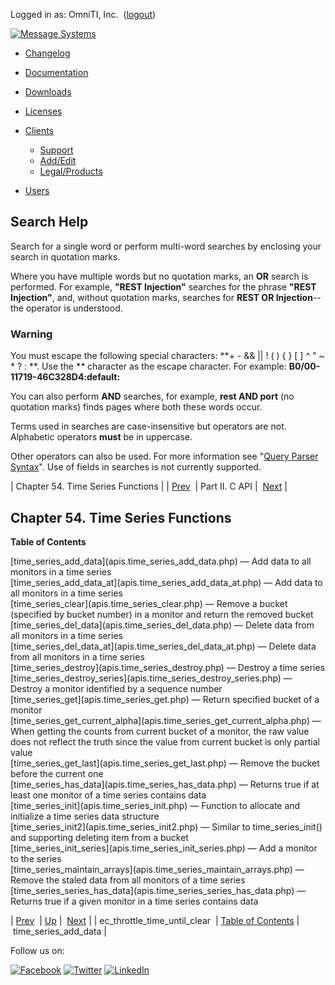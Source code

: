 Logged in as: OmniTI, Inc.  ([logout](https://support.messagesystems.com/logout.php))

[![Message Systems](https://support.messagesystems.com/images/ms-white205.png)](https://support.messagesystems.com/start.php) 

*   [Changelog](https://support.messagesystems.com/start.php?show=changelog)
*   [Documentation](https://support.messagesystems.com/docs/)
*   [Downloads](https://support.messagesystems.com/start.php)

*   [Licenses](https://support.messagesystems.com/license_summary.php)
*   <a href="">Clients</a>
    *   [Support](https://support.messagesystems.com/cs.php)
    *   [Add/Edit](https://support.messagesystems.com/edit_client.php)
    *   [Legal/Products](https://support.messagesystems.com/edit_products.php)
*   [Users](https://support.messagesystems.com/edit_customer.php)

## Search Help

Search for a single word or perform multi-word searches by enclosing your search in quotation marks.

Where you have multiple words but no quotation marks, an **OR** search is performed. For example, **"REST Injection"** searches for the phrase **"REST Injection"**, and, without quotation marks, searches for **REST OR Injection**--the operator is understood.

### Warning

You must escape the following special characters: **+ - && || ! ( ) { } [ ] ^ " ~ * ? : \**. Use the **\** character as the escape character. For example: **B0/00-11719-46C328D4\:default\:**

You can also perform **AND** searches, for example, **rest AND port** (no quotation marks) finds pages where both these words occur.

Terms used in searches are case-insensitive but operators are not. Alphabetic operators **must** be in uppercase.

Other operators can also be used. For more information see "[Query Parser Syntax](https://lucene.apache.org/core/old_versioned_docs/versions/3_0_0/queryparsersyntax.html)". Use of fields in searches is not currently supported.

| Chapter 54. Time Series Functions |
| [Prev](apis.ec_throttle_time_until_clear.php)  | Part II. C API |  [Next](apis.time_series_add_data.php) |

## Chapter 54. Time Series Functions

**Table of Contents**

<dl class="toc">

<dt>[time_series_add_data](apis.time_series_add_data.php) — Add data to all monitors in a time series</dt>

<dt>[time_series_add_data_at](apis.time_series_add_data_at.php) — Add data to all monitors in a time series</dt>

<dt>[time_series_clear](apis.time_series_clear.php) — Remove a bucket (specified by bucket number) in a monitor and return the removed bucket</dt>

<dt>[time_series_del_data](apis.time_series_del_data.php) — Delete data from all monitors in a time series</dt>

<dt>[time_series_del_data_at](apis.time_series_del_data_at.php) — Delete data from all monitors in a time series</dt>

<dt>[time_series_destroy](apis.time_series_destroy.php) — Destroy a time series</dt>

<dt>[time_series_destroy_series](apis.time_series_destroy_series.php) — Destroy a monitor identified by a sequence number</dt>

<dt>[time_series_get](apis.time_series_get.php) — Return specified bucket of a monitor</dt>

<dt>[time_series_get_current_alpha](apis.time_series_get_current_alpha.php) — When getting the counts from current bucket of a monitor, the raw value does not reflect the truth since the value from current bucket is only partial value</dt>

<dt>[time_series_get_last](apis.time_series_get_last.php) — Remove the bucket before the current one</dt>

<dt>[time_series_has_data](apis.time_series_has_data.php) — Returns true if at least one monitor of a time series contains data</dt>

<dt>[time_series_init](apis.time_series_init.php) — Function to allocate and initialize a time series data structure</dt>

<dt>[time_series_init2](apis.time_series_init2.php) — Similar to time_series_init() and supporting deleting item from a bucket</dt>

<dt>[time_series_init_series](apis.time_series_init_series.php) — Add a monitor to the series</dt>

<dt>[time_series_maintain_arrays](apis.time_series_maintain_arrays.php) — Remove the staled data from all monitors of a time series</dt>

<dt>[time_series_series_has_data](apis.time_series_series_has_data.php) — Returns true if a given monitor in a time series contains data</dt>

</dl>

| [Prev](apis.ec_throttle_time_until_clear.php)  | [Up](pt.apis.php) |  [Next](apis.time_series_add_data.php) |
| ec_throttle_time_until_clear  | [Table of Contents](index.php) |  time_series_add_data |

Follow us on:

[![Facebook](https://support.messagesystems.com/images/icon-facebook.png)](http://www.facebook.com/messagesystems) [![Twitter](https://support.messagesystems.com/images/icon-twitter.png)](http://twitter.com/#!/MessageSystems) [![LinkedIn](https://support.messagesystems.com/images/icon-linkedin.png)](http://www.linkedin.com/company/message-systems)